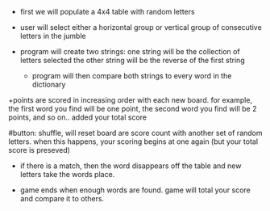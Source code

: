 - first we will populate a 4x4 table with random letters

- user will select either a horizontal group or vertical group of consecutive letters in the jumble

- program will create two strings:
          one string will be the collection of letters selected
          the other string will be the reverse of the first string


  -  program will then compare both strings to every word in the dictionary

+points are scored in increasing order with each new board.  for example, the first word you find will be one point,  the second word you find will be 2 points, and so on.. added your total score

#button: shuffle, will reset board are score count with another set of random letters.  when this happens, your scoring begins at one again (but your total score is preseved)


  -  if there is a match, then the word disappears off the table and new letters take the words place.

-  game ends when enough words are found.
    game will total your score and compare it to others.